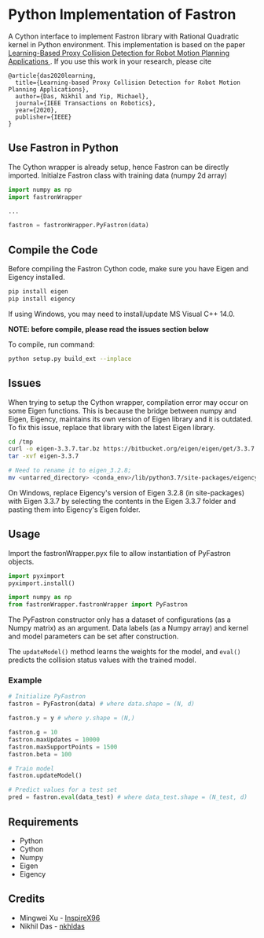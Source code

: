 # Python Implementation of Fastron

A Cython interface to implement Fastron library with Rational Quadratic kernel in Python environment. This implementation is based on the paper [Learning-Based Proxy Collision Detection for Robot Motion Planning Applications
](https://ieeexplore.ieee.org/abstract/document/9023003). If you use this work in your research, please cite

    @article{das2020learning,
      title={Learning-based Proxy Collision Detection for Robot Motion Planning Applications},
      author={Das, Nikhil and Yip, Michael},
      journal={IEEE Transactions on Robotics},
      year={2020},
      publisher={IEEE}
    }


## Use Fastron in Python
The Cython wrapper is already setup, hence Fastron can be directly imported.
Initialze Fastron class with training data (numpy 2d array)

```python
import numpy as np
import fastronWrapper

...

fastron = fastronWrapper.PyFastron(data)
```

## Compile the Code

Before compiling the Fastron Cython code, make sure you have Eigen and Eigency installed.
```bash
pip install eigen
pip install eigency
```
If using Windows, you may need to install/update MS Visual C++ 14.0.
 
**NOTE: before compile, please read the issues section below**

To compile, run command:

```bash
python setup.py build_ext --inplace
```

## Issues
When trying to setup the Cython wrapper, compilation error may occur on some Eigen functions. This is because the bridge between numpy and Eigen, Eigency, maintains its own version of Eigen library and it is outdated. To fix this issue, replace that library with the latest Eigen library.

```bash
cd /tmp
curl -o eigen-3.3.7.tar.bz https://bitbucket.org/eigen/eigen/get/3.3.7.tar.bz2
tar -xvf eigen-3.3.7

# Need to rename it to eigen_3.2.8;
mv <untarred_directory> <conda_env>/lib/python3.7/site-packages/eigency/eigen_3.2.8
```

On Windows, replace Eigency's version of Eigen 3.2.8 (in site-packages) with Eigen 3.3.7 by selecting the contents in the Eigen 3.3.7 folder and pasting them into Eigency's Eigen folder.

## Usage
Import the fastronWrapper.pyx file to allow instantiation of PyFastron objects.
```python
import pyximport
pyximport.install()

import numpy as np
from fastronWrapper.fastronWrapper import PyFastron
```

The PyFastron constructor only has a dataset of configurations (as a Numpy matrix) as an argument. Data labels (as a Numpy array) and kernel and model parameters can be set after construction.

The `updateModel()` method learns the weights for the model, and `eval()` predicts the collision status values with the trained model.

### Example
```python
# Initialize PyFastron
fastron = PyFastron(data) # where data.shape = (N, d)

fastron.y = y # where y.shape = (N,)

fastron.g = 10
fastron.maxUpdates = 10000
fastron.maxSupportPoints = 1500
fastron.beta = 100

# Train model
fastron.updateModel()

# Predict values for a test set
pred = fastron.eval(data_test) # where data_test.shape = (N_test, d) 
```

## Requirements
* Python
* Cython
* Numpy
* Eigen
* Eigency

## Credits
* Mingwei Xu - [InspireX96](https://github.com/InspireX96)
* Nikhil Das - [nkhldas](https://github.com/nkhldas)
